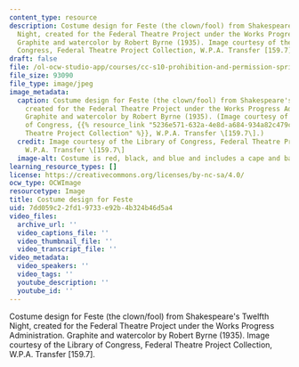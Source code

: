 ```yaml
---
content_type: resource
description: Costume design for Feste (the clown/fool) from Shakespeare's Twelfth
  Night, created for the Federal Theatre Project under the Works Progress Administration.
  Graphite and watercolor by Robert Byrne (1935). Image courtesy of the Library of
  Congress, Federal Theatre Project Collection, W.P.A. Transfer [159.7].
draft: false
file: /ol-ocw-studio-app/courses/cc-s10-prohibition-and-permission-spring-2007/7dd059c22fd19733e92b4b324b46d5a4_cc-s10s07.jpg
file_size: 93090
file_type: image/jpeg
image_metadata:
  caption: Costume design for Feste (the clown/fool) from Shakespeare's *Twelfth Night*,
    created for the Federal Theatre Project under the Works Progress Administration.
    Graphite and watercolor by Robert Byrne (1935). (Image courtesy of the Library
    of Congress, {{% resource_link "5236e571-632a-4e8d-a684-934a82c479cf" "Federal
    Theatre Project Collection" %}}, W.P.A. Transfer \[159.7\].)
  credit: Image courtesy of the Library of Congress, Federal Theatre Project Collection,
    W.P.A. Transfer \[159.7\]
  image-alt: Costume is red, black, and blue and includes a cape and baton.
learning_resource_types: []
license: https://creativecommons.org/licenses/by-nc-sa/4.0/
ocw_type: OCWImage
resourcetype: Image
title: Costume design for Feste
uid: 7dd059c2-2fd1-9733-e92b-4b324b46d5a4
video_files:
  archive_url: ''
  video_captions_file: ''
  video_thumbnail_file: ''
  video_transcript_file: ''
video_metadata:
  video_speakers: ''
  video_tags: ''
  youtube_description: ''
  youtube_id: ''
---
```

Costume design for Feste (the clown/fool) from Shakespeare's Twelfth Night, created for the Federal Theatre Project under the Works Progress Administration. Graphite and watercolor by Robert Byrne (1935). Image courtesy of the Library of Congress, Federal Theatre Project Collection, W.P.A. Transfer [159.7].